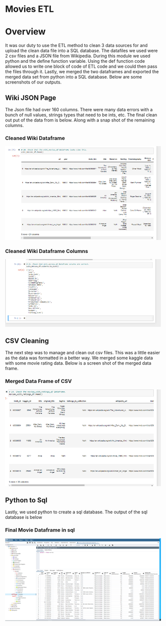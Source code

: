 # Movies ETL

# Overview 

It was our duty to use the ETL method to clean 3 data sources for and upload the clean data file into a SQL database. The datafiles we used were 2 csv files and a JSON file from Wikipedia. During this module we used python and the define function variable. Using the def function code allowed us to write one block of code of ETL code and we could then pass the files through it. Lastly, we merged the two dataframes and exported the merged data set from python into a SQL database. Below are some screenshots of our outputs. 

## Wiki JSON Page 
The Json file had over 160 columns. There were many data errors with a bunch of null values, strings types that need to be ints, etc. The final clean out put of the data from is below. Along with a snap shot of the remaining columns. 

### Cleaned Wiki Dataframe
![Cleaned Wiki Dataframe](https://github.com/mccoycory/Movies-ETL/blob/main/Challenge/cleaned_wiki_df.png)

### Cleaned Wiki Dataframe Columns 

![wiki columns](https://github.com/mccoycory/Movies-ETL/blob/main/Challenge/cleaned_wiki_columns.png)

## CSV Cleaning

The next step was to manage and clean out csv files. This was a little easier as the data was formatted in a better way. We merged some kaggle data with some movie rating data. Below is a screen shot of the merged data frame.

### Merged Data Frame of CSV 

![Merged data frame](https://github.com/mccoycory/Movies-ETL/blob/main/Challenge/movies_merge_ratings_df.png)

## Python to Sql 

Lastly, we used python to create a sql database. The output of the sql database is below 

### Final Movie Dataframe in sql 

![python to sql](https://github.com/mccoycory/Movies-ETL/blob/main/Challenge/Sql%20database%20creation.png)

